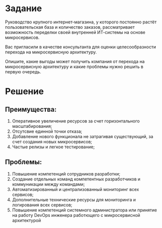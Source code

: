 # Задание
Руководство крупного интернет-магазина, у которого постоянно растёт пользовательская база и количество заказов, рассматривает возможность переделки своей внутренней   ИТ-системы на основе микросервисов. 

Вас пригласили в качестве консультанта для оценки целесообразности перехода на микросервисную архитектуру. 

Опишите, какие выгоды может получить компания от перехода на микросервисную архитектуру и какие проблемы нужно решить в первую очередь.

# Решение
## Преимущества:

1. Оперативное увеличение ресурсов за счет горизонтального масштабирования;
2. Отсутсвие единной точки отказа;
3. Добавление нового функционала не затрагивая существующий, за счет создания новых микросервисов; 
4. Частые релизы и легкое тестирование;

## Проблемы:

1. Повышение компетенций сотрудников разработки;
2. Создание отдельных команд компетентных разработчиков и коммуникации между командами;  
3. Автоматизированный и централизованный мониторинг всех сервисов;
4. Дополнительные технические ресурсы для мониторинга и логирования всех сервисов;
5. Повышение компетенций системного администратора или принятие на работу DevOps инженера работющего с микросервисной архитектурой 
